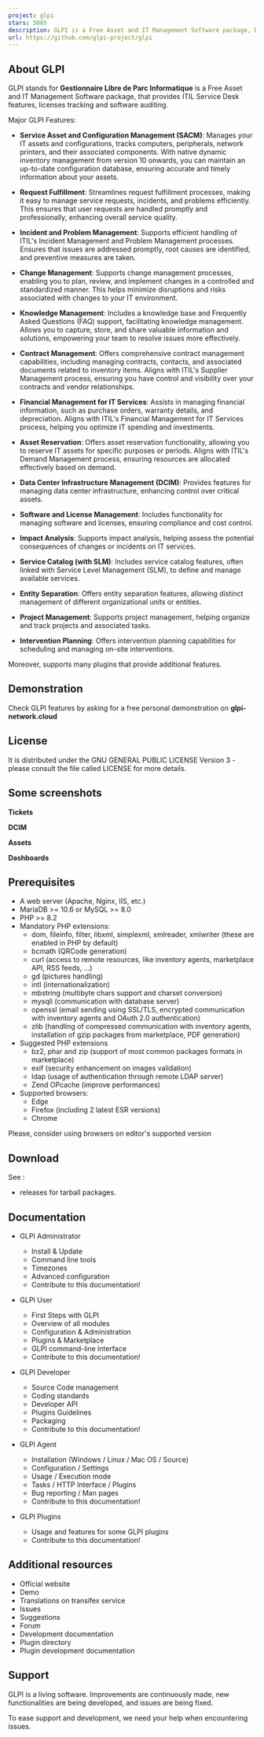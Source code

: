 ```yaml
---
project: glpi
stars: 5085
description: GLPI is a Free Asset and IT Management Software package, Data center management, ITIL Service Desk, licenses tracking and software auditing.
url: https://github.com/glpi-project/glpi
---
```


About GLPI
----------

GLPI stands for **Gestionnaire Libre de Parc Informatique** is a Free Asset and IT Management Software package, that provides ITIL Service Desk features, licenses tracking and software auditing.

Major GLPI Features:

-   **Service Asset and Configuration Management (SACM)**: Manages your IT assets and configurations, tracks computers, peripherals, network printers, and their associated components. With native dynamic inventory management from version 10 onwards, you can maintain an up-to-date configuration database, ensuring accurate and timely information about your assets.
    
-   **Request Fulfillment**: Streamlines request fulfillment processes, making it easy to manage service requests, incidents, and problems efficiently. This ensures that user requests are handled promptly and professionally, enhancing overall service quality.
    
-   **Incident and Problem Management**: Supports efficient handling of ITIL's Incident Management and Problem Management processes. Ensures that issues are addressed promptly, root causes are identified, and preventive measures are taken.
    
-   **Change Management**: Supports change management processes, enabling you to plan, review, and implement changes in a controlled and standardized manner. This helps minimize disruptions and risks associated with changes to your IT environment.
    
-   **Knowledge Management**: Includes a knowledge base and Frequently Asked Questions (FAQ) support, facilitating knowledge management. Allows you to capture, store, and share valuable information and solutions, empowering your team to resolve issues more effectively.
    
-   **Contract Management**: Offers comprehensive contract management capabilities, including managing contracts, contacts, and associated documents related to inventory items. Aligns with ITIL's Supplier Management process, ensuring you have control and visibility over your contracts and vendor relationships.
    
-   **Financial Management for IT Services**: Assists in managing financial information, such as purchase orders, warranty details, and depreciation. Aligns with ITIL's Financial Management for IT Services process, helping you optimize IT spending and investments.
    
-   **Asset Reservation**: Offers asset reservation functionality, allowing you to reserve IT assets for specific purposes or periods. Aligns with ITIL's Demand Management process, ensuring resources are allocated effectively based on demand.
    
-   **Data Center Infrastructure Management (DCIM)**: Provides features for managing data center infrastructure, enhancing control over critical assets.
    
-   **Software and License Management**: Includes functionality for managing software and licenses, ensuring compliance and cost control.
    
-   **Impact Analysis**: Supports impact analysis, helping assess the potential consequences of changes or incidents on IT services.
    
-   **Service Catalog (with SLM)**: Includes service catalog features, often linked with Service Level Management (SLM), to define and manage available services.
    
-   **Entity Separation**: Offers entity separation features, allowing distinct management of different organizational units or entities.
    
-   **Project Management**: Supports project management, helping organize and track projects and associated tasks.
    
-   **Intervention Planning**: Offers intervention planning capabilities for scheduling and managing on-site interventions.
    

Moreover, supports many plugins that provide additional features.

Demonstration
-------------

Check GLPI features by asking for a free personal demonstration on **glpi-network.cloud**

License
-------

It is distributed under the GNU GENERAL PUBLIC LICENSE Version 3 - please consult the file called LICENSE for more details.

Some screenshots
----------------

**Tickets**

**DCIM**

**Assets**

**Dashboards**

Prerequisites
-------------

-   A web server (Apache, Nginx, IIS, etc.)
-   MariaDB >= 10.6 or MySQL >= 8.0
-   PHP >= 8.2
-   Mandatory PHP extensions:
    -   dom, fileinfo, filter, libxml, simplexml, xmlreader, xmlwriter (these are enabled in PHP by default)
    -   bcmath (QRCode generation)
    -   curl (access to remote resources, like inventory agents, marketplace API, RSS feeds, ...)
    -   gd (pictures handling)
    -   intl (internationalization)
    -   mbstring (multibyte chars support and charset conversion)
    -   mysqli (communication with database server)
    -   openssl (email sending using SSL/TLS, encrypted communication with inventory agents and OAuth 2.0 authentication)
    -   zlib (handling of compressed communication with inventory agents, installation of gzip packages from marketplace, PDF generation)
-   Suggested PHP extensions
    -   bz2, phar and zip (support of most common packages formats in marketplace)
    -   exif (security enhancement on images validation)
    -   ldap (usage of authentication through remote LDAP server)
    -   Zend OPcache (improve performances)
-   Supported browsers:
    -   Edge
    -   Firefox (including 2 latest ESR versions)
    -   Chrome

Please, consider using browsers on editor's supported version

Download
--------

See :

-   releases for tarball packages.

Documentation
-------------

-   GLPI Administrator
    
    -   Install & Update
    -   Command line tools
    -   Timezones
    -   Advanced configuration
    -   Contribute to this documentation!
-   GLPI User
    
    -   First Steps with GLPI
    -   Overview of all modules
    -   Configuration & Administration
    -   Plugins & Marketplace
    -   GLPI command-line interface
    -   Contribute to this documentation!
-   GLPI Developer
    
    -   Source Code management
    -   Coding standards
    -   Developer API
    -   Plugins Guidelines
    -   Packaging
    -   Contribute to this documentation!
-   GLPI Agent
    
    -   Installation (Windows / Linux / Mac OS / Source)
    -   Configuration / Settings
    -   Usage / Execution mode
    -   Tasks / HTTP Interface / Plugins
    -   Bug reporting / Man pages
    -   Contribute to this documentation!
-   GLPI Plugins
    
    -   Usage and features for some GLPI plugins
    -   Contribute to this documentation!

Additional resources
--------------------

-   Official website
-   Demo
-   Translations on transifex service
-   Issues
-   Suggestions
-   Forum
-   Development documentation
-   Plugin directory
-   Plugin development documentation

Support
-------

GLPI is a living software. Improvements are continuously made, new functionalities are being developed, and issues are being fixed.

To ease support and development, we need your help when encountering issues.
